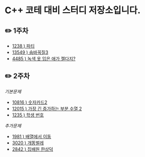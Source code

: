 # C++ 코테 대비 스터디 저장소입니다.


## ✏️ 1주차
- [1238 ) 파티](https://www.acmicpc.net/problem/1238)
- [13549 ) 숨바꼭질3](https://www.acmicpc.net/problem/1238)
- [4485 ) 녹색 옷 입은 애가 젤다지?](https://www.acmicpc.net/problem/4485)

## ✏️ 2주차
*기본문제*
- [10816 ) 숫자카드2](https://www.acmicpc.net/problem/10816)
- [12015 ) 가장 긴 증가하는 부분 수열 2](https://www.boj.kr/12015)
- [1235 ) 학생 번호](https://www.boj.kr/1235)

*추가문제*
- [1981 ) 배열에서 이동](https://www.boj.kr/1981)
- [3020 ) 개똥벌레](https://www.boj.kr/3020)
- [2842 ) 집배원 한상덕](https://www.boj.kr/2842)

